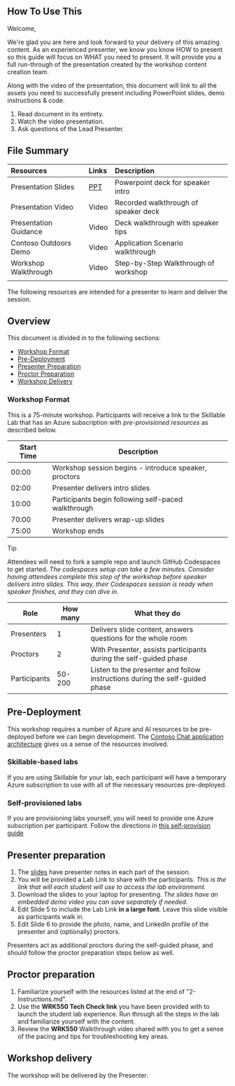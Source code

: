 ## How To Use This

Welcome,

We're glad you are here and look forward to your delivery of this amazing content. As an experienced presenter, we know you know HOW to present so this guide will focus on WHAT you need to present. It will provide you a full run-through of the presentation created by the workshop content creation team.

Along with the video of the presentation, this document will link to all the assets you need to successfully present including PowerPoint slides, demo instructions & code.

1. Read document in its entirety.
2. Watch the video presentation.
3. Ask questions of the Lead Presenter.


## File Summary

| Resources | Links | Description |
|:---|:---|:---|
| Presentation Slides   | [PPT](https://aka.ms/AArxx4b) | Powerpoint deck for speaker intro |
| Presentation Video    | Video | Recorded walkthrough of speaker deck   |
| Presentation Guidance | Video | Deck walkthrough with speaker tips |
| Contoso Outdoors Demo | Video | Application Scenario walkthrough |
| Workshop Walkthrough  | Video | Step-by-Step Walkthrough of workshop |
| | | |


The following resources are intended for a presenter to learn and deliver the session.


## Overview

This document is divided in to the following sections:

* [Workshop Format](#workshop-format)
* [Pre-Deployment](#pre-deployment)
* [Presenter Preparation](#presenter-preparation)
* [Proctor Preparation](#proctor-preparation)
* [Workshop Delivery](#workshop-delivery)

### Workshop Format

This is a 75-minute workshop. Participants will receive a link to the Skillable Lab that has an Azure subscription with _pre-provisioned resources_ as described below. 

| Start Time        | Description 
--------------|-------------
00:00 | Workshop session begins - introduce speaker, proctors
02:00 | Presenter delivers intro slides
10:00 | Participants begin following self-paced walkthrough
70:00 | Presenter delivers wrap-up slides
75:00 | Workshop ends

> [!TIP]
> Attendees will need to fork a sample repo and launch GitHub Codespaces to get started. _The codespaces setup can take a few minutes. Consider having attendees complete this step of the workshop before speaker delivers intro slides. This way, their Codespaces session is ready when speaker finishes, and they can dive in_.

Role | How many | What they do
-----|----------|--------------
Presenters | 1 | Delivers slide content, answers questions for the whole room
Proctors |2 | With Presenter, assists participants during the self-guided phase
| Participants | 50-200 |Listen to the presenter and follow instructions during the self-guided phase

## Pre-Deployment 

This workshop requires a number of Azure and AI resources to be pre-deployed before we can begin development. The [Contoso Chat application architecture](https://github.com/Azure-Samples/contoso-chat) gives us a sense of the resources involved. 

### Skillable-based labs

If you are using Skillable for your lab, each participant will have a temporary Azure subscription to use with all of the necessary resources pre-deployed. 

### Self-provisioned labs

If you are provisioning labs yourself, you will need to provide one Azure subscription per participant. Follow the directions in [this self-provision guide](https://github.com/Azure-Samples/contoso-chat/blob/main/docs/workshop/in-person-starts/00-self-preprovision.md)


## Presenter preparation

1. The [slides](https://aka.ms/AArxx4b) have presenter notes in each part of the session.
1. You will be provided a Lab Link to share with the participants. _This is the link that will each student will use to access the lab environment._
1. Download the slides to your laptop for presenting. _The slides have an embedded demo video you can save separately if needed_.
1. Edit Slide 5 to include the Lab Link **in a large font**. Leave this slide visible as participants walk in.
1. Edit Slide 6 to provide the photo, name, and LinkedIn profile of the presenter and (optionally) proctors.

Presenters act as additional proctors during the self-guided phase, and should follow the proctor preparation steps below as well.

## Proctor preparation

1. Familiarize yourself with the resources listed at the end of "2-Instructions.md".
1. Use the **WRK550 Tech Check link** you have been provided with to launch the student lab experience. Run through all the steps in the lab and familiarize yourself with the content.
1. Review the **WRK550** Walkthrough video shared with you to get a sense of the pacing and tips for troubleshooting key areas.

## Workshop delivery

The workshop will be delivered by the Presenter.
